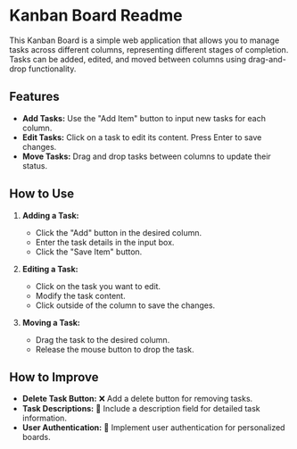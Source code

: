 # Kanban Board Readme

This Kanban Board is a simple web application that allows you to manage tasks across different columns, representing different stages of completion. 
Tasks can be added, edited, and moved between columns using drag-and-drop functionality.

## Features

- **Add Tasks:** Use the "Add Item" button to input new tasks for each column.
- **Edit Tasks:** Click on a task to edit its content. Press Enter to save changes.
- **Move Tasks:** Drag and drop tasks between columns to update their status.

## How to Use

1. **Adding a Task:**
   - Click the "Add" button in the desired column.
   - Enter the task details in the input box.
   - Click the "Save Item" button.

2. **Editing a Task:**
   - Click on the task you want to edit.
   - Modify the task content.
   - Click outside of the column to save the changes.

3. **Moving a Task:**
   - Drag the task to the desired column.
   - Release the mouse button to drop the task.

## How to Improve

- **Delete Task Button:** ❌ Add a delete button for removing tasks.
- **Task Descriptions:** 📝 Include a description field for detailed task information.
- **User Authentication:** 🔐 Implement user authentication for personalized boards.


